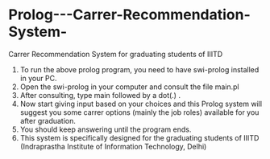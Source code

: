# Prolog---Carrer-Recommendation-System-
Carrer Recommendation System for graduating students of IIITD
1. To run the above prolog program, you need to have swi-prolog installed in your PC.
2. Open the swi-prolog in your computer and consult the file main.pl
3. After consulting, type main followed by a dot(.) .
4. Now start giving input based on your choices and this Prolog system will suggest you some carrer options (mainly the job roles) available for you after graduation.
5. You should keep answering until the program ends.
6. This system is specifically designed for the graduating students of IIITD (Indraprastha Institute of Information Technology, Delhi)
